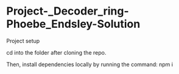 # Project-_Decoder_ring-Phoebe_Endsley-Solution

Project setup 

cd into the folder after cloning the repo. 

Then, install dependencies locally by running the command: npm i
